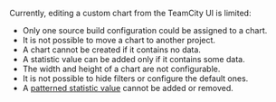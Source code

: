 [//]: # (title: Edit Custom Chart Limitations)
[//]: # (auxiliary-id: Edit Custom Chart Limitations)

Currently, editing a custom chart from the TeamCity UI is limited:
	
* Only one source build configuration could be assigned to a chart.
* It is not possible to move a chart to another project.
* A chart cannot be created if it contains no data.
* A statistic value can be added only if it contains some data.
* The width and height of a chart are not configurable.
* It is not possible to hide filters or configure the default ones.
* A [patterned statistic value](custom-chart.md#patternedValues) cannot be added or removed.